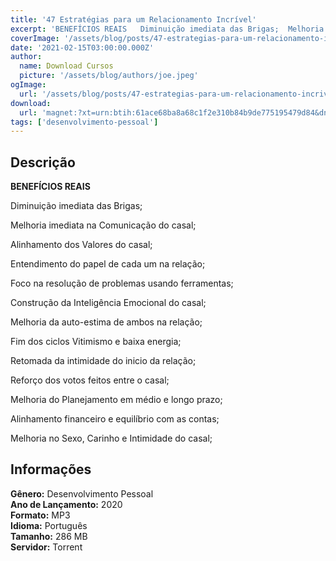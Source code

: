 ```yaml
---
title: '47 Estratégias para um Relacionamento Incrível'
excerpt: 'BENEFÍCIOS REAIS   Diminuição imediata das Brigas;  Melhoria imediata na Comunicação do casal;  Alinhamento dos Valores do casal;  Entendimento do papel de cada um na relação;  Foco na resolução de problemas usando ferramentas;  Construção da Inteligê'
coverImage: '/assets/blog/posts/47-estrategias-para-um-relacionamento-incrivel.jpg'
date: '2021-02-15T03:00:00.000Z'
author:
  name: Download Cursos
  picture: '/assets/blog/authors/joe.jpeg'
ogImage:
  url: '/assets/blog/posts/47-estrategias-para-um-relacionamento-incrivel.jpg'
download:
  url: 'magnet:?xt=urn:btih:61ace68ba8a68c1f2e310b84b9de775195479d84&dn=47%20Estrat%c3%a9gias%20para%20um%20Relacionamento%20Incr%c3%advel%20-%20Wendell%20Carvalho&tr=udp%3a%2f%2ftracker.openbittorrent.com%3a1337%2fannounce&tr=udp%3a%2f%2ftracker.opentrackr.org%3a1337%2fannounce'
tags: ['desenvolvimento-pessoal']
---
```

<h2>Descrição</h2>
<p><strong>BENEFÍCIOS REAIS</strong></p><p>Diminuição imediata das Brigas;</p><p>Melhoria imediata na Comunicação do casal;</p><p>Alinhamento dos Valores do casal;</p><p>Entendimento do papel de cada um na relação;</p><p>Foco na resolução de problemas usando ferramentas;</p><p>Construção da Inteligência Emocional do casal;</p><p>Melhoria da auto-estima de ambos na relação;</p><p>Fim dos ciclos Vitimismo e baixa energia;</p><p>Retomada da intimidade do inicio da relação;</p><p>Reforço dos votos feitos entre o casal;</p><p>Melhoria do Planejamento em médio e longo prazo;</p><p>Alinhamento financeiro e equilíbrio com as contas;</p><p>Melhoria no Sexo, Carinho e Intimidade do casal;</p><h2>Informações</h2><p><strong>Gênero:</strong> Desenvolvimento Pessoal<br/> <strong>Ano de Lançamento:</strong> 2020<br/> <strong>Formato:</strong> MP3<br/> <strong>Idioma:</strong> Português<br/> <strong>Tamanho:</strong> 286 MB<br/> <strong>Servidor:</strong> Torrent</p>